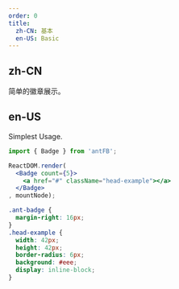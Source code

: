 ```yaml
---
order: 0
title:
  zh-CN: 基本
  en-US: Basic
---
```


## zh-CN

简单的徽章展示。

## en-US

Simplest Usage.

````jsx
import { Badge } from 'antFB';

ReactDOM.render(
  <Badge count={5}>
    <a href="#" className="head-example"></a>
  </Badge>
, mountNode);
````

````css
.ant-badge {
  margin-right: 16px;
}
.head-example {
  width: 42px;
  height: 42px;
  border-radius: 6px;
  background: #eee;
  display: inline-block;
}
````
